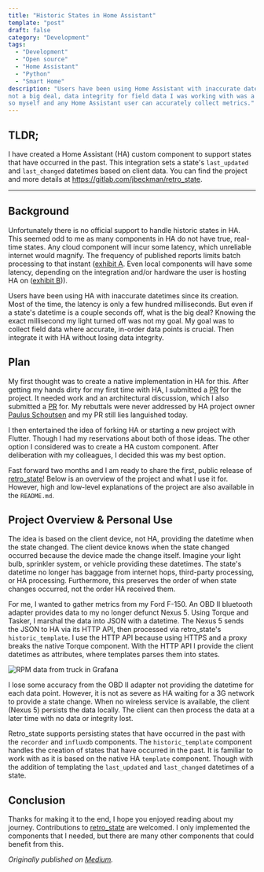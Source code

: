 ```yaml
---
title: "Historic States in Home Assistant"
template: "post"
draft: false
category: "Development"
tags:
  - "Development"
  - "Open source"
  - "Home Assistant"
  - "Python"
  - "Smart Home"
description: "Users have been using Home Assistant with inaccurate datetimes since its creation. While it is usually
not a big deal, data integrity for field data I was working with was a top priority. Thus, I built a custom component 
so myself and any Home Assistant user can accurately collect metrics."
---
```


## TLDR;
I have created a Home Assistant (HA) custom component to support states that have occurred in the past. This 
integration sets a state's `last_updated` and `last_changed` datetimes based on client data. You can find the project 
and more details at https://gitlab.com/jbeckman/retro_state.

---

## Background
Unfortunately there is no official support to handle historic states in HA. This seemed odd to me as many components 
in HA do not have true, real-time states. Any cloud component will incur some latency, which unreliable internet would 
magnify. The frequency of published reports limits batch processing to that instant ([exhibit A](https://www.reddit.com/r/homeassistant/comments/8vfkyx/set_state_with_historical_data/). 
Even local components will have some latency, depending on the integration and/or hardware the user is hosting HA on 
([exhibit B](https://github.com/home-assistant/architecture/issues/155))).

Users have been using HA with inaccurate datetimes since its creation. Most of the time, the latency is only a few 
hundred milliseconds. But even if a state's datetime is a couple seconds off, what is the big deal? Knowing the exact 
millisecond my light turned off was not my goal. My goal was to collect field data where accurate, in-order data 
points is crucial. Then integrate it with HA without losing data integrity.

## Plan
My first thought was to create a native implementation in HA for this. After getting my hands dirty for my first time 
with HA, I submitted a [PR](https://github.com/home-assistant/core/pull/22872) for the project. It needed work and an 
architectural discussion, which I also submitted a [PR](https://github.com/home-assistant/architecture/issues/190) 
for. My rebuttals were never addressed by HA project owner [Paulus Schoutsen](https://github.com/balloob) and my PR 
still lies languished today.

I then entertained the idea of forking HA or starting a new project with Flutter. Though I had my reservations about 
both of those ideas. The other option I considered was to create a HA custom component. After deliberation with my 
colleagues, I decided this was my best option.

Fast forward two months and I am ready to share the first, public release of [retro_state](https://gitlab.com/jbeckman/retro_state)! 
Below is an overview of the project and what I use it for. However, high and low-level explanations of the project are 
also available in the `README.md`.

## Project Overview & Personal Use
The idea is based on the client device, not HA, providing the datetime when the state changed. The client device knows 
when the state changed occurred because the device made the change itself. Imagine your light bulb, sprinkler system, 
or vehicle providing these datetimes. The state's datetime no longer has baggage from internet hops, third-party 
processing, or HA processing. Furthermore, this preserves the order of when state changes occurred, not the order HA 
received them.

For me, I wanted to gather metrics from my Ford F-150. An OBD II bluetooth adapter provides data to my no longer 
defunct Nexus 5. Using Torque and Tasker, I marshal the data into JSON with a datetime. The Nexus 5 sends the JSON to 
HA via its HTTP API, then processed via retro_state's `historic_template`. I use the HTTP API because using HTTPS and a 
proxy breaks the native Torque component. With the HTTP API I provide the client datetimes as attributes, where 
templates parses them into states.

![RPM data from truck in Grafana](/media/smart_home_grafana.png)

I lose some accuracy from the OBD II adapter not providing the datetime for each data point. However, it is not as 
severe as HA waiting for a 3G network to provide a state change. When no wireless service is available, the client 
(Nexus 5) persists the data locally. The client can then process the data at a later time with no data or integrity 
lost.

Retro\_state supports persisting states that have occurred in the past with the `recorder` and `influxdb` components. 
The `historic_template` component handles the creation of states that have occurred in the past. It is familiar to 
work with as it is based on the native HA `template` component. Though with the addition of templating the 
`last_updated` and `last_changed` datetimes of a state.

## Conclusion
Thanks for making it to the end, I hope you enjoyed reading about my journey. Contributions to [retro_state](https://gitlab.com/jbeckman/retro_state) 
are welcomed. I only implemented the components that I needed, but there are many other components that could benefit 
from this.

*Originally published on [Medium](https://medium.com/@jonathantbeckman/historic-states-in-home-assistant-3ffe2ae0480a).*
